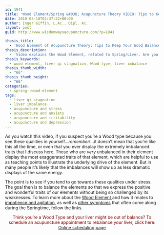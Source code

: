 ```yaml
---
id: 1941
title: 'Wood Element/Spring &#038; Acupuncture Theory VIDEO: Tips to Keep Your Wood Element Balanced as we Head Into Spring'
date: 2018-03-10T02:37:22+00:00
author: Inger Giffin, L.Ac., Dipl. Ac.
layout: post
guid: http://www.wisdomwaysacupuncture.com/?p=1941

thesis_title:
  - 'Wood Element of Acupuncture Theory: Tips to Keep Your Wood Balanced'
thesis_description:
  - 'Video explains the Wood Element, related to Spring/Liver. Are you a Wood type? If so, use these tips to stay balanced in Spring and all year. '
thesis_keywords:
  - wood element, liver qi stagnation, Wood type, liver imbalance
thesis_thumb_width:
  - "66"
thesis_thumb_height:
  - "66"
categories:
  - spring--wood-element
tags:
  - liver qi stagnation
  - liver imbalance
  - acupuncture and stress
  - acupuncture and anxiety
  - acupuncture and irritability
  - acupuncture and depression
---
```

As you watch this video, if you suspect you&#8217;re a Wood type because you see these qualities in yourself&#8230;_remember!_&#8230;it doesn&#8217;t mean that you&#8217;re like this all the time, or even that you ever display the extremely imbalanced traits that I discuss here. Those who are _very_ unbalanced in their element display the most exaggerated traits of that element, which are helpful to use as teaching points to illustrate the underlying drive of the element. But in many people it&#8217;s likely that the imbalances will show up as less dramatic displays of the same energy.

The point is to see if you tend to go towards these qualities under stress. The goal then is to balance the elements so that we express the positive and wonderful traits of our elements without being so challenged by its weaknesses. To learn more about the [Wood Element ](http://www.wisdomwaysacupuncture.com/2018/03/09/ready-set-wood-season-what-acupuncture-theory-has-to-say-about-spring/)and how it relates to [impatience and agitation](http://www.wisdomwaysacupuncture.com/2018/04/15/wood-element-agitation-tips/), as well as [other symptoms](http://www.wisdomwaysacupuncture.com/2018/03/30/do-you-feel-the-wood-energy-rising-already-tips-for-staying-sane-as-we-switch-from-winter-to-spring/) that often come along during the Springtime, follow the links.



<p style="text-align: center;">
  <span style="color: #800000;">Think you&#8217;re a Wood Type and your liver might be out of balance? To schedule an acupuncture appointment to rebalance your liver, click here:</span> <a title="Online Acupuncture Scheduling" href="http://www.wisdomwaysacupuncture.com/acupuncture-appointment-scheduling/">Online scheduling page</a>
</p>

<p style="text-align: center;">